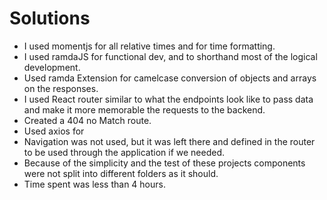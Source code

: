 # Solutions

- I used momentjs for all relative times and for time formatting.
- I used ramdaJS for functional dev, and to shorthand most of the logical development.
- Used ramda Extension for camelcase conversion of objects and arrays on the responses.
- I used React router similar to what the endpoints look like to pass data and make it more memorable the requests to the backend.
- Created a 404 no Match route.
- Used axios for 
- Navigation was not used, but it was left there and defined in the router to be used through the application if we needed.
- Because of the simplicity and the test of these projects components were not split into different folders as it should.
- Time spent was less than 4 hours.
